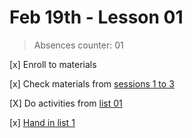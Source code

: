 # Feb 19th - Lesson 01
> Absences counter: 01

[x] Enroll to materials

[x] Check materials from [sessions 1 to 3](https://moodle.restinga.ifrs.edu.br/course/view.php?id=1871)

[X] Do activities from [list 01](https://moodle.restinga.ifrs.edu.br/pluginfile.php/103402/mod_resource/content/1/Lista%201%20-%20Algoritmos%20Iniciais.pdf)

[x] [Hand in list 1](https://moodle.restinga.ifrs.edu.br/mod/assign/view.php?id=73177)